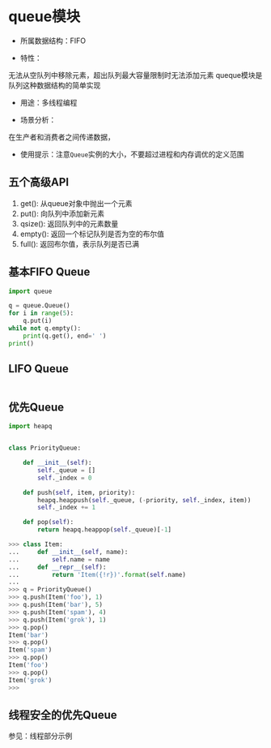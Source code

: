# queue模块

- 所属数据结构：FIFO

- 特性：

无法从空队列中移除元素，超出队列最大容量限制时无法添加元素
queque模块是队列这种数据结构的简单实现

- 用途：多线程编程

- 场景分析：

在生产者和消费者之间传递数据，

- 使用提示：注意`Queue`实例的大小，不要超过进程和内存调优的定义范围

## 五个高级API

1. get(): 从queue对象中抛出一个元素
2. put(): 向队列中添加新元素
3. qsize(): 返回队列中的元素数量
4. empty(): 返回一个标记队列是否为空的布尔值
5. full(): 返回布尔值，表示队列是否已满

## 基本FIFO Queue

```python
import queue

q = queue.Queue()
for i in range(5):
    q.put(i)
while not q.empty():
    print(q.get(), end=' ')
print()
```

## LIFO Queue

```python
```

## 优先Queue

```python
import heapq


class PriorityQueue:

    def __init__(self):
        self._queue = []
        self._index = 0

    def push(self, item, priority):
        heapq.heappush(self._queue, (-priority, self._index, item))
        self._index += 1

    def pop(self):
        return heapq.heappop(self._queue)[-1]
```

```python
>>> class Item:
...     def __init__(self, name):
...         self.name = name
...     def __repr__(self):
...         return 'Item({!r})'.format(self.name)
...
>>> q = PriorityQueue()
>>> q.push(Item('foo'), 1)
>>> q.push(Item('bar'), 5)
>>> q.push(Item('spam'), 4)
>>> q.push(Item('grok'), 1)
>>> q.pop()
Item('bar')
>>> q.pop()
Item('spam')
>>> q.pop()
Item('foo')
>>> q.pop()
Item('grok')
>>>
```

## 线程安全的优先Queue

参见：线程部分示例